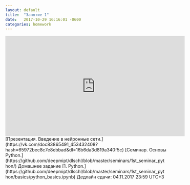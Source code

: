 ```yaml
---
layout: default
title:  "Занятие 1"
date:   2017-10-29 16:16:01 -0600
categories: homework
---
```


<center><div class="video-container"><iframe width="560" height="315" src="https://www.youtube.com/embed/23zhVwjrdU8" frameborder="0" allowfullscreen></iframe></div></center>
[Презентация. Введение в нейронные сети.](https://vk.com/doc83865491_453432408?hash=65972bec8c7e8ebbad&dl=16b6da3d819a340f5c)  
[Семинар. Основы Python.](https://github.com/deepmipt/dlschl/blob/master/seminars/1st_seminar_python/)    
Домашнее задание
[1. Python.](https://github.com/deepmipt/dlschl/blob/master/seminars/1st_seminar_python/basics/python_basics.ipynb)    
Дедлайн сдачи: 04.11.2017 23:59 UTC+3
